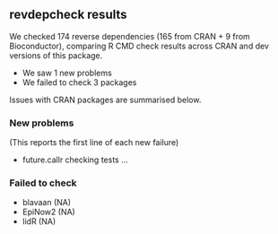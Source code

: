 ## revdepcheck results

We checked 174 reverse dependencies (165 from CRAN + 9 from Bioconductor), comparing R CMD check results across CRAN and dev versions of this package.

 * We saw 1 new problems
 * We failed to check 3 packages

Issues with CRAN packages are summarised below.

### New problems
(This reports the first line of each new failure)

* future.callr
  checking tests ...

### Failed to check

* blavaan (NA)
* EpiNow2 (NA)
* lidR    (NA)
